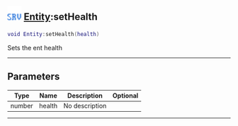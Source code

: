## <img src="../../.gitbook/assets/server.png" width="32" height="32" /> [Entity](../entity/README.md):setHealth

```lua
void Entity:setHealth(health)
```

Sets the ent health<br>

-----------------
## Parameters

| Type   | Name | Description | Optional |
| ------ | ---- | ----------- | -------: |
| number | health | No description |  |


--------